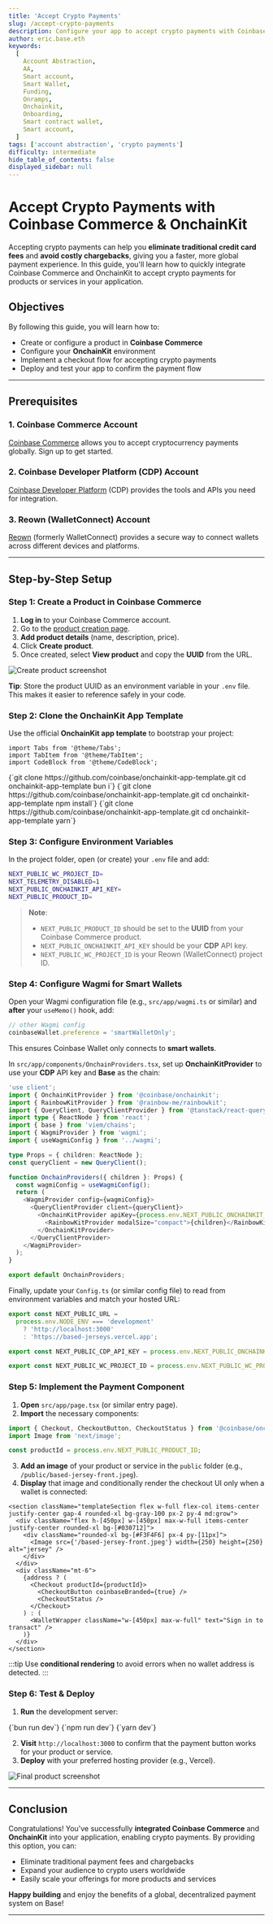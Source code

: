 ```yaml
---
title: 'Accept Crypto Payments'
slug: /accept-crypto-payments
description: Configure your app to accept crypto payments with Coinbase Commerce and OnchainKit.
author: eric.base.eth
keywords:
  [
    Account Abstraction,
    AA,
    Smart account,
    Smart Wallet,
    Funding,
    Onramps,
    Onchainkit,
    Onboarding,
    Smart contract wallet,
    Smart account,
  ]
tags: ['account abstraction', 'crypto payments']
difficulty: intermediate
hide_table_of_contents: false
displayed_sidebar: null
---
```


# Accept Crypto Payments with Coinbase Commerce & OnchainKit

Accepting crypto payments can help you **eliminate traditional credit card fees** and **avoid costly chargebacks**, giving you a faster, more global payment experience. In this guide, you'll learn how to quickly integrate Coinbase Commerce and OnchainKit to accept crypto payments for products or services in your application.

## Objectives

By following this guide, you will learn how to:

- Create or configure a product in **Coinbase Commerce**
- Configure your **OnchainKit** environment
- Implement a checkout flow for accepting crypto payments
- Deploy and test your app to confirm the payment flow

---

## Prerequisites

### 1. Coinbase Commerce Account

[Coinbase Commerce](https://beta.commerce.coinbase.com/sign-up) allows you to accept cryptocurrency payments globally. Sign up to get started.

### 2. Coinbase Developer Platform (CDP) Account

[Coinbase Developer Platform](https://www.coinbase.com/cloud) (CDP) provides the tools and APIs you need for integration.

### 3. Reown (WalletConnect) Account

[Reown](https://cloud.reown.com/) (formerly WalletConnect) provides a secure way to connect wallets across different devices and platforms.

---

## Step-by-Step Setup

### Step 1: Create a Product in Coinbase Commerce

1. **Log in** to your Coinbase Commerce account.
2. Go to the [product creation page](https://beta.commerce.coinbase.com/products).
3. **Add product details** (name, description, price).
4. Click **Create product**.
5. Once created, select **View product** and copy the **UUID** from the URL.

![Create product screenshot](../../assets/images/onchainkit-tutorials/pay-create-product-details.png)

**Tip**: Store the product UUID as an environment variable in your `.env` file. This makes it easier to reference safely in your code.

### Step 2: Clone the OnchainKit App Template

Use the official **OnchainKit app template** to bootstrap your project:

```mdx-code-block
import Tabs from '@theme/Tabs';
import TabItem from '@theme/TabItem';
import CodeBlock from '@theme/CodeBlock';
```

<mdx-code-block>
<Tabs>
<TabItem value="bun" label="Bun" default>
<CodeBlock language="bash">
{`git clone https://github.com/coinbase/onchainkit-app-template.git
cd onchainkit-app-template
bun i`}
</CodeBlock>
</TabItem>
<TabItem value="npm" label="npm">
<CodeBlock language="bash">
{`git clone https://github.com/coinbase/onchainkit-app-template.git
cd onchainkit-app-template
npm install`}
</CodeBlock>
</TabItem>
<TabItem value="yarn" label="Yarn">
<CodeBlock language="bash">
{`git clone https://github.com/coinbase/onchainkit-app-template.git
cd onchainkit-app-template
yarn`}
</CodeBlock>
</TabItem>
</Tabs>
</mdx-code-block>

### Step 3: Configure Environment Variables

In the project folder, open (or create) your `.env` file and add:

```bash title=".env"
NEXT_PUBLIC_WC_PROJECT_ID=
NEXT_TELEMETRY_DISABLED=1
NEXT_PUBLIC_ONCHAINKIT_API_KEY=
NEXT_PUBLIC_PRODUCT_ID=
```

> **Note**:
>
> - `NEXT_PUBLIC_PRODUCT_ID` should be set to the **UUID** from your Coinbase Commerce product.
> - `NEXT_PUBLIC_ONCHAINKIT_API_KEY` should be your **CDP** API key.
> - `NEXT_PUBLIC_WC_PROJECT_ID` is your Reown (WalletConnect) project ID.

### Step 4: Configure Wagmi for Smart Wallets

Open your Wagmi configuration file (e.g., `src/app/wagmi.ts` or similar) and **after** your `useMemo()` hook, add:

```typescript title="src/app/wagmi.ts"
// other Wagmi config
coinbaseWallet.preference = 'smartWalletOnly';
```

This ensures Coinbase Wallet only connects to **smart wallets**.

In `src/app/components/OnchainProviders.tsx`, set up **OnchainKitProvider** to use your **CDP** API key and **Base** as the chain:

```typescript title="src/app/components/OnchainProviders.tsx"
'use client';
import { OnchainKitProvider } from '@coinbase/onchainkit';
import { RainbowKitProvider } from '@rainbow-me/rainbowkit';
import { QueryClient, QueryClientProvider } from '@tanstack/react-query';
import type { ReactNode } from 'react';
import { base } from 'viem/chains';
import { WagmiProvider } from 'wagmi';
import { useWagmiConfig } from '../wagmi';

type Props = { children: ReactNode };
const queryClient = new QueryClient();

function OnchainProviders({ children }: Props) {
  const wagmiConfig = useWagmiConfig();
  return (
    <WagmiProvider config={wagmiConfig}>
      <QueryClientProvider client={queryClient}>
        <OnchainKitProvider apiKey={process.env.NEXT_PUBLIC_ONCHAINKIT_API_KEY} chain={base}>
          <RainbowKitProvider modalSize="compact">{children}</RainbowKitProvider>
        </OnchainKitProvider>
      </QueryClientProvider>
    </WagmiProvider>
  );
}

export default OnchainProviders;
```

Finally, update your `Config.ts` (or similar config file) to read from environment variables and match your hosted URL:

```typescript title="src/app/Config.ts"
export const NEXT_PUBLIC_URL =
  process.env.NODE_ENV === 'development'
    ? 'http://localhost:3000'
    : 'https://based-jerseys.vercel.app';

export const NEXT_PUBLIC_CDP_API_KEY = process.env.NEXT_PUBLIC_ONCHAINKIT_API_KEY;

export const NEXT_PUBLIC_WC_PROJECT_ID = process.env.NEXT_PUBLIC_WC_PROJECT_ID;
```

### Step 5: Implement the Payment Component

1. **Open** `src/app/page.tsx` (or similar entry page).
2. **Import** the necessary components:

```typescript title="src/app/page.tsx"
import { Checkout, CheckoutButton, CheckoutStatus } from '@coinbase/onchainkit/checkout';
import Image from 'next/image';

const productId = process.env.NEXT_PUBLIC_PRODUCT_ID;
```

3. **Add an image** of your product or service in the `public` folder (e.g., `/public/based-jersey-front.jpeg`).
4. **Display** that image and conditionally render the checkout UI only when a wallet is connected:

```tsx title="src/app/page.tsx"
<section className="templateSection flex w-full flex-col items-center justify-center gap-4 rounded-xl bg-gray-100 px-2 py-4 md:grow">
  <div className="flex h-[450px] w-[450px] max-w-full items-center justify-center rounded-xl bg-[#030712]">
    <div className="rounded-xl bg-[#F3F4F6] px-4 py-[11px]">
      <Image src={'/based-jersey-front.jpeg'} width={250} height={250} alt="jersey" />
    </div>
  </div>
  <div className="mt-6">
    {address ? (
      <Checkout productId={productId}>
        <CheckoutButton coinbaseBranded={true} />
        <CheckoutStatus />
      </Checkout>
    ) : (
      <WalletWrapper className="w-[450px] max-w-full" text="Sign in to transact" />
    )}
  </div>
</section>
```

:::tip
Use **conditional rendering** to avoid errors when no wallet address is detected.
:::

### Step 6: Test & Deploy

1. **Run** the development server:

<mdx-code-block>
<Tabs>
<TabItem value="bun" label="Bun" default>
<CodeBlock language="bash">
{`bun run dev`}
</CodeBlock>
</TabItem>
<TabItem value="npm" label="npm">
<CodeBlock language="bash">
{`npm run dev`}
</CodeBlock>
</TabItem>
<TabItem value="yarn" label="Yarn">
<CodeBlock language="bash">
{`yarn dev`}
</CodeBlock>
</TabItem>
</Tabs>
</mdx-code-block>

2. **Visit** `http://localhost:3000` to confirm that the payment button works for your product or service.
3. **Deploy** with your preferred hosting provider (e.g., Vercel).

![Final product screenshot](../../assets/images/onchainkit-tutorials/pay-final-product.png)

---

## Conclusion

Congratulations! You've successfully **integrated Coinbase Commerce** and **OnchainKit** into your application, enabling crypto payments. By providing this option, you can:

- Eliminate traditional payment fees and chargebacks
- Expand your audience to crypto users worldwide
- Easily scale your offerings for more products and services

**Happy building** and enjoy the benefits of a global, decentralized payment system on Base!

---

[Passkeys]: https://www.coinbase.com/blog/introducing-passkeys-a-safer-and-easier-way-to-sign-in-to-coinbase
[Reown]: https://cloud.reown.com/
[product creation page]: https://beta.commerce.coinbase.com/products

